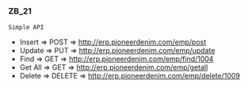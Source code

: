 ### ZB_21
```
Simple API
```

- Insert  => POST   => http://erp.pioneerdenim.com/emp/post
- Update  => PUT    => http://erp.pioneerdenim.com/emp/update
- Find    => GET    => http://erp.pioneerdenim.com/emp/find/1004
- Get All => GET    => http://erp.pioneerdenim.com/emp/getall
- Delete  => DELETE => http://erp.pioneerdenim.com/emp/delete/1009
